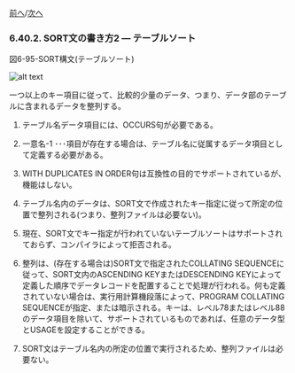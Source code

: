 <!--navi start-->
[前へ](6-40-1.md)/[次へ](6-41.md)
<!--navi end-->
### 6.40.2. SORT文の書き方2 ― テーブルソート

図6-95-SORT構文(テーブルソート)

![alt text](Image/6-95-Set.png)

一つ以上のキー項目に従って、比較的少量のデータ、つまり、データ部のテーブルに含まれるデータを整列する。

1. テーブル名データ項目には、OCCURS句が必要である。

2. 一意名-1 ･･･項目が存在する場合は、テーブル名に従属するデータ項目として定義する必要がある。

3. WITH DUPLICATES IN ORDER句は互換性の目的でサポートされているが、機能はしない。

4. テーブル名内のデータは、SORT文で作成されたキー指定に従って所定の位置で整列される(つまり、整列ファイルは必要ない)。

5. 現在、SORT文でキー指定が行われていないテーブルソートはサポートされておらず、コンパイラによって拒否される。

6. 整列は、(存在する場合は)SORT文で指定されたCOLLATING SEQUENCEに従って、SORT文内のASCENDING KEYまたはDESCENDING KEYによって定義した順序でデータレコードを配置することで処理が行われる。何も定義されていない場合は、実行用計算機段落によって、PROGRAM COLLATING SEQUENCEが指定、または暗示される。キーは、レベル78またはレベル88のデータ項目を除いて、サポートされているものであれば、任意のデータ型とUSAGEを設定することができる。

7. SORT文はテーブル名内の所定の位置で実行されるため、整列ファイルは必要ない。
